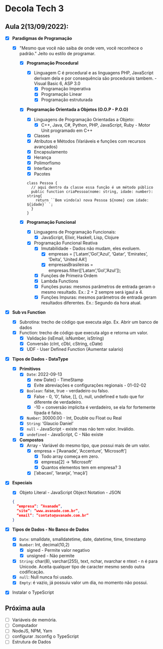 # Decola Tech 3

## Aula 2(13/09/2022):

- [x] **Paradigmas de Programação** 
  - [x] "Mesmo que você não saiba de onde vem, você reconhece o padrão." Jeito ou estilo de programar.
  
    - [x] **Programação Procedural** 
      - [x] Linguagem C é procedural e as linguagens PHP, JavaScript derivam dela e por consequência são procedurais tambem. - Visual Basic 6, ASP 3.0
        - [x] Programação Imperativa
        - [x] Programação Linear
        - [x] Programação estruturada

    - [x] **Programação Orientada a Objetos (O.O.P - P.O.O)**
      - [x] Linguagens de Programação Orientadas a Objeto: 
        - [x] C++, Java, C#, Python, PHP, JavaScript, Ruby - Motor Unit programado em C++
      - [x] Classes
      - [x] Atributos e Métodos (Variáveis e funções com recursos avançados)
      - [x] Encapsulamento
      - [x] Herança
      - [x] Polimorfismo
      - [x] Interface
      - [x] Pacotes

      ``` TS
      class Pessoa {
        // aqui dentro da classe essa função é um método público
        public function criaPessoa(nome: string, idade: number): string{
          return ``Bem vindo(a) nova Pessoa ${nome} com idade: ${idade}` `;
        }
      }
      ```
      
    - [x] **Programação Funcional** 
      - [x] Linguagens de Programação Funcionais:
        - [x] JavaScript, Elixir, Haskell, Lisp, Clojure
      - [x] Programação Funcional Reativa
        - [x] Imutabilidade - Dados não mudam, eles evoluem.
          - [x] empresas = [’Latam’,’Gol’,’Azul’, ‘Qatar’, ‘Emirates’, ’Delta’, ’United AA’]
          - [x] empresasBrasileiras = empresas.filter([’Latam’,’Gol’,’Azul’]);
        - [x]  Funções de Primeira Ordem
        - [x]  Lambda Functions
        - [x]  Funções puras: mesmos parâmetros de entrada geram o mesmo resultado. Ex.: 2 + 2 sempre será igaul a 4.
        - [x]  Funções Impuras: mesmos parâmetros de entrada geram resultados diferentes. Ex.: Segundo da hora atual.

- [x] **Sub vs Function**
  - [x] Subrotina: trecho de código que executa algo. Ex. Abrir um banco de dados
  - [x] Function: trecho de código que executa algo e retorna um valor.
    - [x] Validação (isEmail, isNumber, isString)
    - [x] Conversão (cInt, cDbl, cString, cDate)
    - [x] UDF - User Defined Function (Aumentar salario)

- [x] **Tipos de Dados - DataType**
  - [x] **Primitivos**
    - [x] `Date`: 2022-09-13 
      - [x] new Date() - TimeStamp
      - [x]  Evite abreviações e configurações regionais - 01-02-02
    - [x] `Boolean`: false, true - verdadeiro ou falso.
      - [x] False - 0, ‘0’, false, [], {}, null, undefined e tudo que for diferente de verdadeiro.
      - [x] -10 = conversão implicita é verdadeiro, se ela for fortemente tipada é falso.
    - [x] `Number`: 30000.00 - Int, Double ou Float ou Real 
    - [x] `String`: ‘Glaucio Daniel’
    - [x] `null` - JavaScript - existe mas não tem valor. Inválido.
    - [x] `undefined` - JavaScript, C - Não existe

  - [x] **Compostos**
    - [x] Array - Variável do mesmo tipo, que possui mais de um valor.
      - [x] empresa = [’Avanade’, ‘Accenture’, ‘Microsoft’]
        - [x] Todo array começa em zero.
        - [x] empresa[2] → ‘Microsoft’
        - [x] Quantos elementos tem em empresa? 3
      - [x] [’abacaxi’, ‘laranja’, ‘maçã’]
    
- [x] **Especiais**
  - [x]  Objeto Literal - JavaScript Object Notation - JSON  
    ``` JSON
    {
      ”empresa”: ”Avanade”,  
      “site”: ”www.avanade.com.br”,
      “email”: ”contato@avanade.com.br”
    }  
    ```

- [x] **Tipos de Dados - No Banco de Dados**
  - [x] `Date`: smalldate, smalldatetime, date, datetime, time, timestamp
  - [x] `Number`: Int, decimal(10,2)
    - [x]  signed - Permite valor negativo
    - [x]  unsigned - Não permite
  - [x] `String`: char(8), varchar(255), text, nchar, nvarchar e ntext - n é para Unicode. Aceita qualquer tipo de caracter mesmo sendo outra codificação.
  - [x] `null`: Null nunca foi usado. 
  - [x] `Empty`: é vazio, já possuiu valor um dia, no momento não possui.

- [x]  Instalar o TypeScript

## Próxima aula

- [ ]  Variáveis de memória.
- [ ]  Computador
- [ ]  NodeJS, NPM, Yarn
- [ ]  configurar .tsconfig o TypeScript
- [ ]  Estrutura de Dados 

